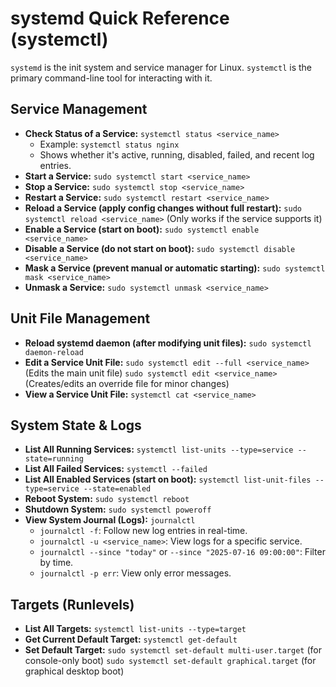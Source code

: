 # systemd Quick Reference (systemctl)

`systemd` is the init system and service manager for Linux. `systemctl` is the primary command-line tool for interacting with it.

## Service Management
* **Check Status of a Service:**
    `systemctl status <service_name>`
    * Example: `systemctl status nginx`
    * Shows whether it's active, running, disabled, failed, and recent log entries.
* **Start a Service:**
    `sudo systemctl start <service_name>`
* **Stop a Service:**
    `sudo systemctl stop <service_name>`
* **Restart a Service:**
    `sudo systemctl restart <service_name>`
* **Reload a Service (apply config changes without full restart):**
    `sudo systemctl reload <service_name>` (Only works if the service supports it)
* **Enable a Service (start on boot):**
    `sudo systemctl enable <service_name>`
* **Disable a Service (do not start on boot):**
    `sudo systemctl disable <service_name>`
* **Mask a Service (prevent manual or automatic starting):**
    `sudo systemctl mask <service_name>`
* **Unmask a Service:**
    `sudo systemctl unmask <service_name>`

## Unit File Management
* **Reload systemd daemon (after modifying unit files):**
    `sudo systemctl daemon-reload`
* **Edit a Service Unit File:**
    `sudo systemctl edit --full <service_name>` (Edits the main unit file)
    `sudo systemctl edit <service_name>` (Creates/edits an override file for minor changes)
* **View a Service Unit File:**
    `systemctl cat <service_name>`

## System State & Logs
* **List All Running Services:**
    `systemctl list-units --type=service --state=running`
* **List All Failed Services:**
    `systemctl --failed`
* **List All Enabled Services (start on boot):**
    `systemctl list-unit-files --type=service --state=enabled`
* **Reboot System:**
    `sudo systemctl reboot`
* **Shutdown System:**
    `sudo systemctl poweroff`
* **View System Journal (Logs):**
    `journalctl`
    * `journalctl -f`: Follow new log entries in real-time.
    * `journalctl -u <service_name>`: View logs for a specific service.
    * `journalctl --since "today"` or `--since "2025-07-16 09:00:00"`: Filter by time.
    * `journalctl -p err`: View only error messages.

## Targets (Runlevels)
* **List All Targets:**
    `systemctl list-units --type=target`
* **Get Current Default Target:**
    `systemctl get-default`
* **Set Default Target:**
    `sudo systemctl set-default multi-user.target` (for console-only boot)
    `sudo systemctl set-default graphical.target` (for graphical desktop boot)
